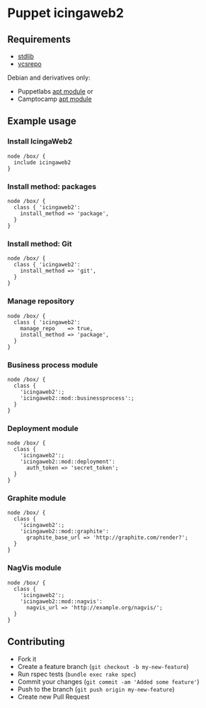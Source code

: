 # Puppet icingaweb2

## Requirements

* [stdlib](https://github.com/puppetlabs/puppetlabs-stdlib)
* [vcsrepo](https://github.com/puppetlabs/puppet-vcsrepo)

Debian and derivatives only:

* Puppetlabs [apt module](https://github.com/puppetlabs/puppetlabs-apt) or
* Camptocamp [apt module](https://github.com/camptocamp/puppet-apt)

## Example usage

### Install IcingaWeb2

    node /box/ {
      include icingaweb2
    }

### Install method: packages

    node /box/ {
      class { 'icingaweb2':
        install_method => 'package',
      }
    }

### Install method: Git

    node /box/ {
      class { 'icingaweb2':
        install_method => 'git',
      }
    }

### Manage repository

    node /box/ {
      class { 'icingaweb2':
        manage_repo    => true,
        install_method => 'package',
      }
    }

### Business process module

    node /box/ {
      class {
        'icingaweb2':;
        'icingaweb2::mod::businessprocess':;
      }
    }

### Deployment module

    node /box/ {
      class {
        'icingaweb2':;
        'icingaweb2::mod::deployment':
          auth_token => 'secret_token';
      }
    }

### Graphite module

    node /box/ {
      class {
        'icingaweb2':;
        'icingaweb2::mod::graphite':
          graphite_base_url => 'http://graphite.com/render?';
      }
    }

### NagVis module

    node /box/ {
      class {
        'icingaweb2':;
        'icingaweb2::mod::nagvis':
          nagvis_url => 'http://example.org/nagvis/';
      }
    }

## Contributing

* Fork it
* Create a feature branch (`git checkout -b my-new-feature`)
* Run rspec tests (`bundle exec rake spec`)
* Commit your changes (`git commit -am 'Added some feature'`)
* Push to the branch (`git push origin my-new-feature`)
* Create new Pull Request
